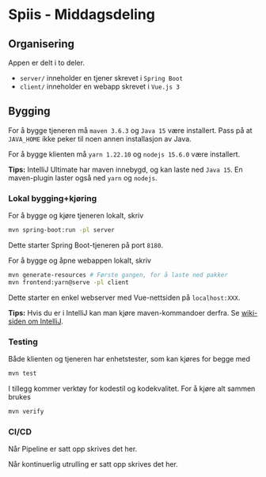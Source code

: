 # Spiis - Middagsdeling

## Organisering

Appen er delt i to deler.
 - `server/` inneholder en tjener skrevet i `Spring Boot`
 - `client/` inneholder en webapp skrevet i `Vue.js 3` 

## Bygging

For å bygge tjeneren må `maven 3.6.3`  og `Java 15` være installert. Pass på at `JAVA_HOME` ikke peker til noen annen installasjon av Java.

For å bygge klienten må `yarn 1.22.10` og `nodejs 15.6.0` være installert.

**Tips:** IntelliJ Ultimate har maven innebygd, og kan laste ned `Java 15`.
En maven-plugin laster også ned `yarn` og `nodejs`.

### Lokal bygging+kjøring

For å bygge og kjøre tjeneren lokalt, skriv
``` sh
mvn spring-boot:run -pl server
```
Dette starter Spring Boot-tjeneren på port `8180`.

For å bygge og åpne webappen lokalt, skriv
``` sh
mvn generate-resources # Første gangen, for å laste ned pakker
mvn frontend:yarn@serve -pl client
```
Dette starter en enkel webserver med Vue-nettsiden på `localhost:XXX`.

**Tips:** Hvis du er i IntelliJ kan man kjøre maven-kommandoer derfra.
Se [wiki-siden om IntelliJ](https://gitlab.stud.iie.ntnu.no/tdt4140/landsby-3/gruppe-53/spiis/-/wikis/setup-intellij).

### Testing

Både klienten og tjeneren har enhetstester, som kan kjøres for begge med
``` sh
mvn test
```

I tillegg kommer verktøy for kodestil og kodekvalitet. For å kjøre alt sammen brukes
``` sh
mvn verify
```

### CI/CD

Når Pipeline er satt opp skrives det her.

Når kontinuerlig utrulling er satt opp skrives det her.